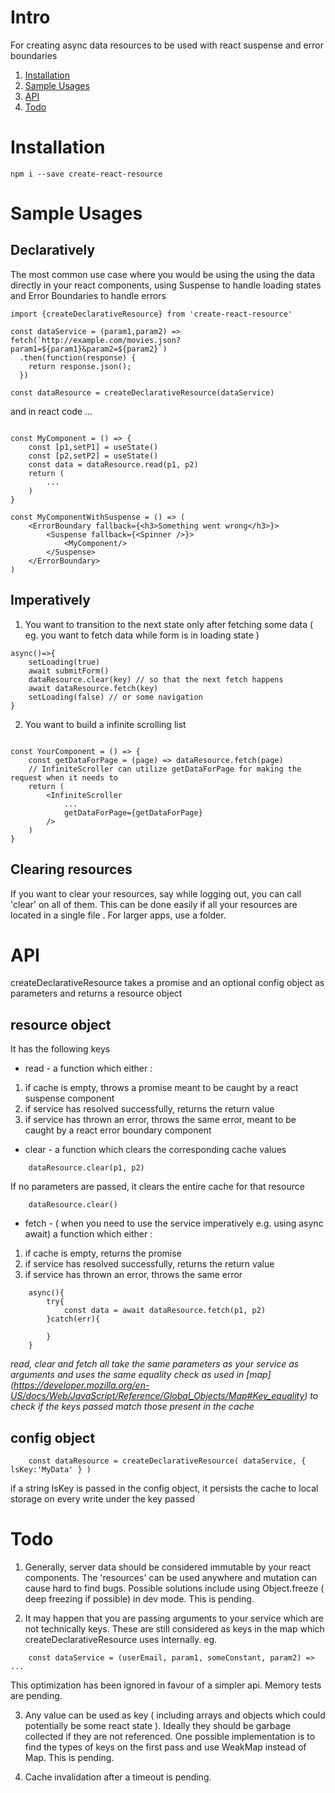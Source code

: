 # Intro

For creating async data resources to be used with react suspense and error boundaries

1. [Installation](#installation)
2. [Sample Usages](#sample-usages)
3. [API](#api)
4. [Todo](#todo)

# Installation
```
npm i --save create-react-resource
```

# Sample Usages

## Declaratively

The most common use case where you would be using the using the data directly in your react components,
using Suspense to handle loading states and Error Boundaries to handle errors

```
import {createDeclarativeResource} from 'create-react-resource'

const dataService = (param1,param2) => fetch(`http://example.com/movies.json?param1=${param1}&param2=${param2}`)
  .then(function(response) {
    return response.json();
  })

const dataResource = createDeclarativeResource(dataService)
```

and in react code ...

```

const MyComponent = () => {
    const [p1,setP1] = useState()
    const [p2,setP2] = useState()
    const data = dataResource.read(p1, p2)
    return (
        ...
    )
}

const MyComponentWithSuspense = () => (
    <ErrorBoundary fallback={<h3>Something went wrong</h3>}>
        <Suspense fallback={<Spinner />}>
            <MyComponent/>
        </Suspense>
    </ErrorBoundary>
)
```
## Imperatively

1. You want to transition to the next state only after fetching some data ( eg. you want to fetch data while form is in loading state ) 

```
async()=>{
    setLoading(true)
    await submitForm()
    dataResource.clear(key) // so that the next fetch happens
    await dataResource.fetch(key)
    setLoading(false) // or some navigation
}

```
2. You want to build a infinite scrolling list

```

const YourComponent = () => {
    const getDataForPage = (page) => dataResource.fetch(page)
    // InfiniteScroller can utilize getDataForPage for making the request when it needs to
    return (
        <InfiniteScroller
            ...
            getDataForPage={getDataForPage}
        />
    )
}

```

## Clearing resources

If you want to clear your resources, say while logging out, you can call 'clear' on all of them. This can be done easily if all your resources are located in a single file . For larger apps, use a
folder.

# API

createDeclarativeResource takes a promise and an optional config object as parameters and 
returns a resource object

## resource object

It has the following keys
* read - a function which either :
1. if cache is empty, throws a promise meant to be caught by a react suspense component
2. if service has resolved successfully, returns the return value 
3. if service has thrown an error, throws the same error, meant to be caught by a react error boundary component

* clear - a function which clears the corresponding cache values
```
    dataResource.clear(p1, p2)
```
If no parameters are passed, it clears the entire cache for that resource
```
    dataResource.clear()
```

* fetch - ( when you need to use the service imperatively e.g. using async await) a function which either :
1. if cache is empty, returns the promise 
2. if service has resolved successfully, returns the return value 
3. if service has thrown an error, throws the same error
```
    async(){
        try{
            const data = await dataResource.fetch(p1, p2)
        }catch(err){

        }
    }
```

*read, clear and fetch all take the same parameters as your service as arguments and uses the same equality check as used in [map] (https://developer.mozilla.org/en-US/docs/Web/JavaScript/Reference/Global_Objects/Map#Key_equality) to check if the keys passed match those present in the cache*

## config object

```
    const dataResource = createDeclarativeResource( dataService, { lsKey:'MyData' } )
```
if a string lsKey is passed in the config object, it persists the cache to local storage on every write under the key passed


# Todo

1. Generally, server data should be considered immutable by your react components. The 'resources' can be used anywhere and mutation can cause hard to find bugs. Possible solutions include using Object.freeze ( deep freezing if possible) in dev mode. This is pending.

2. It may happen that you are passing arguments to your service which are not technically keys.
These are still considered as keys in the map which createDeclarativeResource uses internally.
 eg.
```
    const dataService = (userEmail, param1, someConstant, param2) => ...
```
This optimization has been ignored in favour of a simpler api. Memory tests are pending.

3. Any value can be used as key ( including arrays and objects which could potentially be some react state ). Ideally they should be garbage collected if they are not referenced. One possible implementation is to find the types of keys on the first pass and use WeakMap instead of Map. This is pending.

4. Cache invalidation after a timeout is pending.
